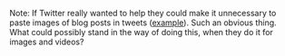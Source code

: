 Note: If Twitter really wanted to help they could make it unnecessary to paste images of blog posts in tweets (<a href="https://twitter.com/davewiner/status/1205127001465597952">example</a>). Such an obvious thing. What could possibly stand in the way of doing this, when they do it for images and videos?
